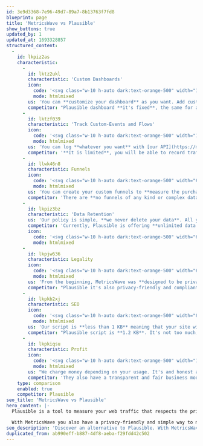 ```yaml
---
id: 3e9d3368-7e96-49d7-89a7-8b13763f7fd8
blueprint: page
title: 'MetricsWave vs Plausible'
show_buttons: true
updated_by: 1
updated_at: 1693328857
structured_content:
  -
    id: lkpiz2as
    characteristic:
      -
        id: lktz2ukl
        characteristic: 'Custom Dashboards'
        icon:
          code: '<svg class="w-10 h-auto dark:text-orange-500" width="100px" height="100px" viewBox="0 0 24 24" fill="none" xmlns="http://www.w3.org/2000/svg"><g id="SVGRepo_bgCarrier" stroke-width="0"></g><g id="SVGRepo_tracurrentColorerCarrier" stroke-linecurrentcap="round" stroke-linejoin="round"></g><g id="SVGRepo_icurrentColoronCarrier"> <path d="M5.5 15.5C5.5 14.5572 5.5 14.0858 5.79289 13.7929C6.08579 13.5 6.55719 13.5 7.5 13.5H8.5C9.44281 13.5 9.91421 13.5 10.2071 13.7929C10.5 14.0858 10.5 14.5572 10.5 15.5V16.5C10.5 17.4428 10.5 17.9142 10.2071 18.2071C9.91421 18.5 9.44281 18.5 8.5 18.5C7.08579 18.5 6.37868 18.5 5.93934 18.0607C5.5 17.6213 5.5 16.9142 5.5 15.5Z" stroke="currentColor" stroke-width="1.5"></path> <path d="M5.5 8.5C5.5 7.08579 5.5 6.37868 5.93934 5.93934C6.37868 5.5 7.08579 5.5 8.5 5.5C9.44281 5.5 9.91421 5.5 10.2071 5.79289C10.5 6.08579 10.5 6.55719 10.5 7.5V8.5C10.5 9.44281 10.5 9.91421 10.2071 10.2071C9.91421 10.5 9.44281 10.5 8.5 10.5H7.5C6.55719 10.5 6.08579 10.5 5.79289 10.2071C5.5 9.91421 5.5 9.44281 5.5 8.5Z" stroke="currentColor" stroke-width="1.5"></path> <path d="M13.5 15.5C13.5 14.5572 13.5 14.0858 13.7929 13.7929C14.0858 13.5 14.5572 13.5 15.5 13.5H16.5C17.4428 13.5 17.9142 13.5 18.2071 13.7929C18.5 14.0858 18.5 14.5572 18.5 15.5C18.5 16.9142 18.5 17.6213 18.0607 18.0607C17.6213 18.5 16.9142 18.5 15.5 18.5C14.5572 18.5 14.0858 18.5 13.7929 18.2071C13.5 17.9142 13.5 17.4428 13.5 16.5V15.5Z" stroke="currentColor" stroke-width="1.5"></path> <path d="M13.5 7.5C13.5 6.55719 13.5 6.08579 13.7929 5.79289C14.0858 5.5 14.5572 5.5 15.5 5.5C16.9142 5.5 17.6213 5.5 18.0607 5.93934C18.5 6.37868 18.5 7.08579 18.5 8.5C18.5 9.44281 18.5 9.91421 18.2071 10.2071C17.9142 10.5 17.4428 10.5 16.5 10.5H15.5C14.5572 10.5 14.0858 10.5 13.7929 10.2071C13.5 9.91421 13.5 9.44281 13.5 8.5V7.5Z" stroke="currentColor" stroke-width="1.5"></path> <path d="M22 14C22 17.7712 22 19.6569 20.8284 20.8284C19.6569 22 17.7712 22 14 22" stroke="currentColor" stroke-width="1.5" stroke-linecurrentcap="round"></path> <path d="M10 22C6.22876 22 4.34315 22 3.17157 20.8284C2 19.6569 2 17.7712 2 14" stroke="currentColor" stroke-width="1.5" stroke-linecurrentcap="round"></path> <path d="M10 2C6.22876 2 4.34315 2 3.17157 3.17157C2 4.34315 2 6.22876 2 10" stroke="currentColor" stroke-width="1.5" stroke-linecurrentcap="round"></path> <path d="M14 2C17.7712 2 19.6569 2 20.8284 3.17157C22 4.34315 22 6.22876 22 10" stroke="currentColor" stroke-width="1.5" stroke-linecurrentcap="round"></path> </g></svg>'
          mode: htmlmixed
        us: 'You can **customize your dashboard** as you want. Add custom events, graphs, and more.'
        competitor: "Plausible dashboard **it's fixed**, the same for all businesses and applications."
      -
        id: lktzf039
        characteristic: 'Track Custom-Events and Flows'
        icon:
          code: '<svg class="w-10 h-auto dark:text-orange-500" width="104px" height="104px" viewBox="0 0 24 24" fill="none" xmlns="http://www.w3.org/2000/svg"><g id="SVGRepo_bgCarrier" stroke-width="0"></g><g id="SVGRepo_tracurrentColorerCarrier" stroke-linecurrentcap="round" stroke-linejoin="round"></g><g id="SVGRepo_icurrentColoronCarrier"> <path d="M10 22C6.22876 22 4.34315 22 3.17157 20.8284C2 19.6569 2 18.7712 2 15" stroke="currentColor" stroke-width="1.5" stroke-linecurrentcap="round"></path> <path d="M22 15C22 18.7712 22 19.6569 20.8284 20.8284C19.6569 22 17.7712 22 14 22" stroke="currentColor" stroke-width="1.5" stroke-linecurrentcap="round"></path> <path d="M14 2C17.7712 2 19.6569 2 20.8284 3.17157C22 4.34315 22 5.22876 22 9" stroke="currentColor" stroke-width="1.5" stroke-linecurrentcap="round"></path> <path d="M10 2C6.22876 2 4.34315 2 3.17157 3.17157C2 4.34315 2 5.22876 2 9" stroke="currentColor" stroke-width="1.5" stroke-linecurrentcap="round"></path> <path d="M5.89243 14.0598C5.29748 13.3697 5 13.0246 5 12C5 10.9754 5.29747 10.6303 5.89242 9.94021C7.08037 8.56222 9.07268 7 12 7C14.9273 7 16.9196 8.56222 18.1076 9.94021C18.7025 10.6303 19 10.9754 19 12C19 13.0246 18.7025 13.3697 18.1076 14.0598C16.9196 15.4378 14.9273 17 12 17C9.07268 17 7.08038 15.4378 5.89243 14.0598Z" stroke="currentColor" stroke-width="1.5"></path> <currentcircurrentcle currentcx="12" currentcy="12" r="2" stroke="currentColor" stroke-width="1.5"></currentcircurrentcle> </g></svg>'
          mode: htmlmixed
        us: 'You can log **whatever you want** with [our API](https://metricswave.com/documentation/tracking/events). Deploys, forms, sales, signups or logins. Endless possibilities.'
        competitor: '**It is limited**, you will be able to record traffic and little else. You will have to use another tool for more complex cases.'
      -
        id: llwk46n8
        characteristic: Funnels
        icon:
          code: '<svg class="w-10 h-auto dark:text-orange-500" width="64px" height="64px" viewBox="0 0 24 24" fill="none" xmlns="http://www.w3.org/2000/svg"><g id="SVGRepo_bgCarrier" stroke-width="0"></g><g id="SVGRepo_tracurrentColorerCarrier" stroke-linecurrentcap="round" stroke-linejoin="round"></g><g id="SVGRepo_icurrentColoronCarrier"> <path d="M19 3H5C3.58579 3 2.87868 3 2.43934 3.4122C2 3.8244 2 4.48782 2 5.81466V6.50448C2 7.54232 2 8.06124 2.2596 8.49142C2.5192 8.9216 2.99347 9.18858 3.94202 9.72255L6.85504 11.3624C7.49146 11.7206 7.80967 11.8998 8.03751 12.0976C8.51199 12.5095 8.80408 12.9935 8.93644 13.5872C9 13.8722 9 14.2058 9 14.8729L9 17.5424C9 18.452 9 18.9067 9.25192 19.2613C9.50385 19.6158 9.95128 19.7907 10.8462 20.1406C12.7248 20.875 13.6641 21.2422 14.3321 20.8244C15 20.4066 15 19.4519 15 17.5424V14.8729C15 14.2058 15 13.8722 15.0636 13.5872C15.1959 12.9935 15.488 12.5095 15.9625 12.0976C16.1903 11.8998 16.5085 11.7206 17.145 11.3624L20.058 9.72255C21.0065 9.18858 21.4808 8.9216 21.7404 8.49142C22 8.06124 22 7.54232 22 6.50448V5.81466C22 4.48782 22 3.8244 21.5607 3.4122C21.1213 3 20.4142 3 19 3Z" stroke="currentColor" stroke-width="1.5"></path> </g></svg>'
          mode: htmlmixed
        us: 'You can create your custom funnels to **measure the purchase process or registration**. See how they behave at a glance.'
        competitor: 'There are **no funnels of any kind or complex data visualizations**. There really is no good way to measure these processes.'
      -
        id: lkpiz3bz
        characteristic: 'Data Retention'
        us: 'Our policy is simple, **we never delete your data**. All your data will be there until you delete your account.'
        competitor: 'Currently, Plausible is offering **unlimited data retention** for their paid plans.'
        icon:
          code: '<svg class="w-10 h-auto dark:text-orange-500" width="64px" height="64px" viewBox="0 0 24 24" fill="none" xmlns="http://www.w3.org/2000/svg"><g id="SVGRepo_bgCarrier" stroke-width="0"></g><g id="SVGRepo_tracurrentColorerCarrier" stroke-linecurrentcap="round" stroke-linejoin="round"></g><g id="SVGRepo_icurrentColoronCarrier"> <path d="M22 14V12C22 8.22876 22 6.34315 20.8284 5.17157C19.6569 4 17.7712 4 14 4H10C6.22876 4 4.34315 4 3.17157 5.17157C2 6.34315 2 8.22876 2 12V14C2 17.7712 2 19.6569 3.17157 20.8284C4.34315 22 6.22876 22 10 22H14" stroke="currentColor" stroke-width="1.5" stroke-linecurrentcap="round"></path> <path d="M7 4V2.5" stroke="currentColor" stroke-width="1.5" stroke-linecurrentcap="round"></path> <path d="M17 4V2.5" stroke="currentColor" stroke-width="1.5" stroke-linecurrentcap="round"></path> <currentcircurrentcle currentcx="18" currentcy="18" r="3" stroke="currentColor" stroke-width="1.5"></currentcircurrentcle> <path d="M20.5 20.5L22 22" stroke="currentColor" stroke-width="1.5" stroke-linecurrentcap="round"></path> <path d="M2.5 9H21.5" stroke="currentColor" stroke-width="1.5" stroke-linecurrentcap="round"></path> </g></svg>'
          mode: htmlmixed
      -
        id: lkpjw636
        characteristic: Legality
        icon:
          code: '<svg class="w-10 h-auto dark:text-orange-500" width="64px" height="64px" viewBox="0 0 24 24" fill="none" xmlns="http://www.w3.org/2000/svg"><g id="SVGRepo_bgCarrier" stroke-width="0"></g><g id="SVGRepo_tracerCarrier" stroke-linecap="round" stroke-linejoin="round"></g><g id="SVGRepo_iconCarrier"> <path d="M2 14C2 10.2288 2 8.34315 3.17157 7.17157C4.34315 6 6.22876 6 10 6H14C17.7712 6 19.6569 6 20.8284 7.17157C22 8.34315 22 10.2288 22 14C22 17.7712 22 19.6569 20.8284 20.8284C19.6569 22 17.7712 22 14 22H10C6.22876 22 4.34315 22 3.17157 20.8284C2 19.6569 2 17.7712 2 14Z" stroke="currentColor" stroke-width="1.5"></path> <path d="M16 6C16 4.11438 16 3.17157 15.4142 2.58579C14.8284 2 13.8856 2 12 2C10.1144 2 9.17157 2 8.58579 2.58579C8 3.17157 8 4.11438 8 6" stroke="currentColor" stroke-width="1.5"></path> <path d="M17 9C17 9.55228 16.5523 10 16 10C15.4477 10 15 9.55228 15 9C15 8.44772 15.4477 8 16 8C16.5523 8 17 8.44772 17 9Z" fill="currentColor"></path> <path d="M9 9C9 9.55228 8.55228 10 8 10C7.44772 10 7 9.55228 7 9C7 8.44772 7.44772 8 8 8C8.55228 8 9 8.44772 9 9Z" fill="currentColor"></path> </g></svg>'
          mode: htmlmixed
        us: 'From the beginning, MetricsWave was **designed to be privacy friendly and compliant with GDPR**.'
        competitor: "Plausible it's also privacy-friendly and compliant with european laws."
      -
        id: lkpkb2xj
        characteristic: SEO
        icon:
          code: '<svg class="w-10 h-auto dark:text-orange-500" width="89px" height="89px" viewBox="0 0 24 24" fill="none" xmlns="http://www.w3.org/2000/svg"><g id="SVGRepo_bgCarrier" stroke-width="0"></g><g id="SVGRepo_tracerCarrier" stroke-linecap="round" stroke-linejoin="round"></g><g id="SVGRepo_iconCarrier"> <path d="M12.0002 16C6.24021 16 5.21983 10.2595 5.03907 5.70647C4.98879 4.43998 4.96365 3.80673 5.43937 3.22083C5.91508 2.63494 6.48445 2.53887 7.62318 2.34674C8.74724 2.15709 10.2166 2 12.0002 2C13.7837 2 15.2531 2.15709 16.3771 2.34674C17.5159 2.53887 18.0852 2.63494 18.5609 3.22083C19.0367 3.80673 19.0115 4.43998 18.9612 5.70647C18.7805 10.2595 17.7601 16 12.0002 16Z" stroke="currentColor" stroke-width="1.5"></path> <path d="M11 8L12.5 6.5V10.5" stroke="currentColor" stroke-width="1.5" stroke-linecap="round" stroke-linejoin="round"></path> <path d="M19 5L19.9486 5.31621C20.9387 5.64623 21.4337 5.81124 21.7168 6.20408C22 6.59692 22 7.11873 21.9999 8.16234L21.9999 8.23487C21.9999 9.09561 21.9999 9.52598 21.7927 9.87809C21.5855 10.2302 21.2093 10.4392 20.4569 10.8572L17.5 12.5" stroke="currentColor" stroke-width="1.5"></path> <path d="M4.99994 5L4.05132 5.31621C3.06126 5.64623 2.56623 5.81124 2.2831 6.20408C1.99996 6.59692 1.99997 7.11873 2 8.16234L2 8.23487C2.00003 9.09561 2.00004 9.52598 2.20723 9.87809C2.41441 10.2302 2.79063 10.4392 3.54305 10.8572L6.49994 12.5" stroke="currentColor" stroke-width="1.5"></path> <path d="M12 16V19" stroke="currentColor" stroke-width="1.5" stroke-linecap="round"></path> <path d="M15.5 22H8.5L8.83922 20.3039C8.93271 19.8365 9.34312 19.5 9.8198 19.5H14.1802C14.6569 19.5 15.0673 19.8365 15.1608 20.3039L15.5 22Z" stroke="currentColor" stroke-width="1.5" stroke-linecap="round" stroke-linejoin="round"></path> <path d="M18 22H6" stroke="currentColor" stroke-width="1.5" stroke-linecap="round"></path> </g></svg>'
          mode: htmlmixed
        us: 'Our script is **less than 1 KB** meaning that your site will load faster and your page performance will be better.'
        competitor: "Plausible script is **1.2 KB**. It's not too much, but bigger than our."
      -
        id: lkpkiqsu
        characteristic: Profit
        icon:
          code: '<svg class="w-10 h-auto dark:text-orange-500" width="122px" height="122px" viewBox="0 0 24 24" fill="none" xmlns="http://www.w3.org/2000/svg"><g id="SVGRepo_bgCarrier" stroke-width="0"></g><g id="SVGRepo_tracurrentColorerCarrier" stroke-linecurrentcap="round" stroke-linejoin="round"></g><g id="SVGRepo_icurrentColoronCarrier"> <path d="M12 22C17.5228 22 22 17.5228 22 12C22 6.47715 17.5228 2 12 2C6.47715 2 2 6.47715 2 12C2 13.5997 2.37562 15.1116 3.04346 16.4525C3.22094 16.8088 3.28001 17.2161 3.17712 17.6006L2.58151 19.8267C2.32295 20.793 3.20701 21.677 4.17335 21.4185L6.39939 20.8229C6.78393 20.72 7.19121 20.7791 7.54753 20.9565C8.88837 21.6244 10.4003 22 12 22Z" stroke="currentColor" stroke-width="1.5"></path> <path d="M12 15.3333C13.1046 15.3333 14 14.5871 14 13.6667C14 12.7462 13.1046 12 12 12C10.8954 12 10 11.2538 10 10.3333C10 9.41286 10.8954 8.66667 12 8.66667M12 15.3333C10.8954 15.3333 10 14.5871 10 13.6667M12 15.3333V16M12 8V8.66667M12 8.66667C13.1046 8.66667 14 9.41286 14 10.3333" stroke="currentColor" stroke-width="1.5" stroke-linecurrentcap="round"></path> </g></svg>'
          mode: htmlmixed
        us: "We charge money depending on your usage. It's and honest and fair business model. We don't sell or share your data."
        competitor: 'They also have a transparent and fair business model where you have to pay for usage.'
    type: comparison
    enabled: true
    competitor: Plausible
seo_title: 'MetricsWave vs Plausible'
hero_content: |-
  Plausible is a tool to measure your web traffic that respects the privacy of your users, it is simple to understand, **but it does not allow you to record complex flows such as forms, sales funnels, registration, etc.**

  With MetricsWave you also have a privacy-friendly and simple way to measure your traffic, but it's customizable and you have an [API to measure everything](https://metricswave.com/documentation/tracking/events), not just traffic.
seo_description: 'Discover an alternative to Plausible. With MetricsWave you will be able to measure your traffic, but also the behavior of your users with customized events.'
duplicated_from: ab990eff-b887-4df8-aeba-f29fdd42c502
---
```

